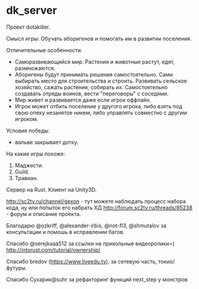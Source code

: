 # dk_server
Проект dotakiller.

Смысл игры:
Обучать аборигенов и помогать им в развитии поселения.

Отличительные особенности:
- Саморазвивающийся мир. Растения и животные растут, едят, размножаются.
- Аборигены будут принимать решения самостоятельно. Сами выбирать место для строительства и строить. Развивать сельское хозяйство, сажать растения, собирать их. Самостоятельно создавать отряды воинов, вести "переговоры" с соседями.
- Мир живет и развивается даже если игрок оффлайн.
- Игрок может отбить поселение у другого игрока, либо взять под свою опеку незанятое никем, либо управлять совместно с другим игроком.

Условия победы:
- вальве закрывает дотку.

На какие игры похоже:
1. Маджести.
2. Guild.
3. Травиан.

Сервер на Rust.
Клиент на Unity3D.


http://sc2tv.ru/channel/gexon - тут можете наблюдать процесс набора кода, ну или попыток его набрать ХД
http://forum.sc2tv.ru/threads/85238 - форум и описание проекта.

Благодарю @ozkriff, @alexander-irbis, @not-fl3, @shmutalov
за консультации и помошь в исправлении багов.

Спасибо @serejkaaa512 за ссылки на прикольные видеоролики=)
 http://intorust.com/tutorial/ownership/

Спасибо bredov (https://www.liveedu.tv), за сетевую часть, токио/футуры.

Спасибо Сухарик@suhr за рефакторинг функций next_step у монстров